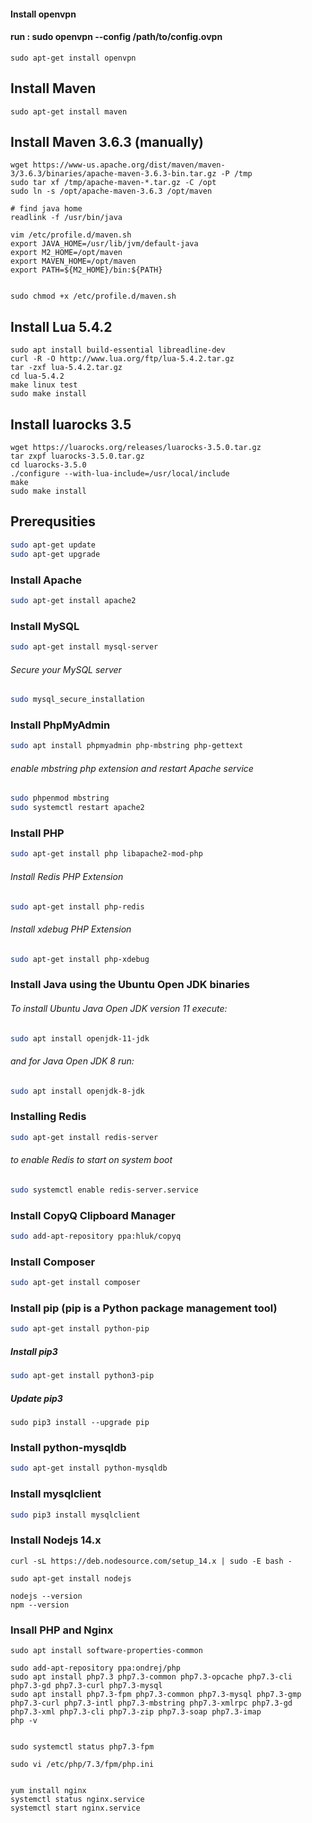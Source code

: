 #### Install openvpn
#### run : sudo openvpn --config /path/to/config.ovpn
```
sudo apt-get install openvpn
```

## Install Maven
```
sudo apt-get install maven
```


## Install Maven 3.6.3 (manually)
```
wget https://www-us.apache.org/dist/maven/maven-3/3.6.3/binaries/apache-maven-3.6.3-bin.tar.gz -P /tmp
sudo tar xf /tmp/apache-maven-*.tar.gz -C /opt
sudo ln -s /opt/apache-maven-3.6.3 /opt/maven 

# find java home
readlink -f /usr/bin/java

vim /etc/profile.d/maven.sh
export JAVA_HOME=/usr/lib/jvm/default-java
export M2_HOME=/opt/maven
export MAVEN_HOME=/opt/maven
export PATH=${M2_HOME}/bin:${PATH}


sudo chmod +x /etc/profile.d/maven.sh
```

## Install Lua 5.4.2
```
sudo apt install build-essential libreadline-dev
curl -R -O http://www.lua.org/ftp/lua-5.4.2.tar.gz
tar -zxf lua-5.4.2.tar.gz
cd lua-5.4.2
make linux test
sudo make install
```

## Install luarocks 3.5
```
wget https://luarocks.org/releases/luarocks-3.5.0.tar.gz
tar zxpf luarocks-3.5.0.tar.gz
cd luarocks-3.5.0
./configure --with-lua-include=/usr/local/include
make
sudo make install
```

## Prerequsities
```bash
sudo apt-get update
sudo apt-get upgrade
```

### Install Apache
```bash
sudo apt-get install apache2
```

### Install MySQL
``` bash
sudo apt-get install mysql-server
```
###### Secure your MySQL server
``` bash
sudo mysql_secure_installation
```

### Install PhpMyAdmin
``` bash
sudo apt install phpmyadmin php-mbstring php-gettext
```
###### enable mbstring php extension and restart Apache service 
```bash
sudo phpenmod mbstring
sudo systemctl restart apache2
```

### Install PHP
```bash
sudo apt-get install php libapache2-mod-php
```
###### Install Redis PHP Extension
```bash
sudo apt-get install php-redis
```
###### Install xdebug PHP Extension
```bash
sudo apt-get install php-xdebug
```
### Install Java using the Ubuntu Open JDK binaries
###### To install Ubuntu Java Open JDK version 11 execute:
``` bash
sudo apt install openjdk-11-jdk
```
###### and for Java Open JDK 8 run:
```bash
sudo apt install openjdk-8-jdk
```
### Installing Redis
```bash
sudo apt-get install redis-server
```
###### to enable Redis to start on system boot
```bash
sudo systemctl enable redis-server.service
```

### Install CopyQ Clipboard Manager
```bash
sudo add-apt-repository ppa:hluk/copyq
```

### Install Composer
```bash
sudo apt-get install composer
```

### Install pip (pip is a Python package management tool)
```bash
sudo apt-get install python-pip
```
##### Install pip3
```bash
sudo apt-get install python3-pip
```
##### Update pip3
```
sudo pip3 install --upgrade pip
```

### Install python-mysqldb
```bash
sudo apt-get install python-mysqldb
```
### Install mysqlclient
```bash
sudo pip3 install mysqlclient

```

### Install Nodejs 14.x
```
curl -sL https://deb.nodesource.com/setup_14.x | sudo -E bash -

sudo apt-get install nodejs

nodejs --version
npm --version
```

### Insall PHP and Nginx
```
sudo apt install software-properties-common

sudo add-apt-repository ppa:ondrej/php
sudo apt install php7.3 php7.3-common php7.3-opcache php7.3-cli php7.3-gd php7.3-curl php7.3-mysql
sudo apt install php7.3-fpm php7.3-common php7.3-mysql php7.3-gmp php7.3-curl php7.3-intl php7.3-mbstring php7.3-xmlrpc php7.3-gd php7.3-xml php7.3-cli php7.3-zip php7.3-soap php7.3-imap
php -v

 
sudo systemctl status php7.3-fpm

sudo vi /etc/php/7.3/fpm/php.ini


yum install nginx
systemctl status nginx.service
systemctl start nginx.service

```
